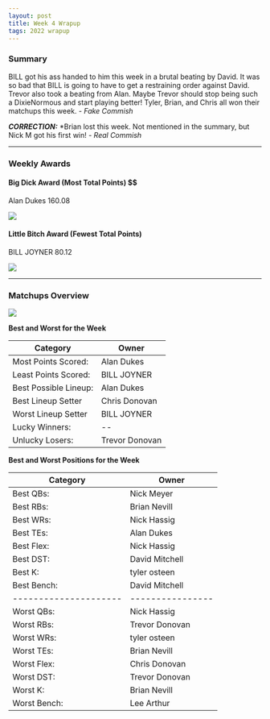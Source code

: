 ```yaml
---
layout: post
title: Week 4 Wrapup
tags: 2022 wrapup
---
```


### Summary
BILL got his ass handed to him this week in a brutal beating by David. It was so bad that BILL is going to have to get a restraining order against David. Trevor also took a beating from Alan. Maybe Trevor should stop being such a DixieNormous and start playing better! Tyler, Brian, and Chris all won their matchups this week.
  *- Fake Commish*

***CORRECTION:*** *Brian lost this week. Not mentioned in the summary, but Nick M got his first win!
  *- Real Commish*

___

### Weekly Awards

#### Big Dick Award (Most Total Points) $$
Alan Dukes 160.08 

![](https://media4.giphy.com/media/4QFAH0qZ0LQnIwVYKT/giphy.gif?cid=3aa7f812ti4e06iwk95dd0zjr0lryvyffp53vo21ovcj3hit&rid=giphy.gif&ct=g)

#### Little Bitch Award (Fewest Total Points)
BILL JOYNER 80.12 

![](https://media0.giphy.com/media/3ohfFOApTLOiIjncuk/giphy.gif?cid=3aa7f812brosqkkaggq2skgp1eb6c60h0q0dg2tc4ltnd2ap&rid=giphy.gif&ct=g)


___

### Matchups Overview

![](../assets/img/week4_matchups.png)


**Best and Worst for the Week**


| Category              | Owner            |
|-----------------------|------------------|
| Most Points Scored:   | Alan Dukes       |
| Least Points Scored:  | BILL JOYNER      |
| Best Possible Lineup: | Alan Dukes       |
| Best Lineup Setter    | Chris Donovan    |
| Worst Lineup Setter   | BILL JOYNER      |
| Lucky Winners:        | --               |
| Unlucky Losers:       | Trevor Donovan   |


**Best and Worst Positions for the Week**


| Category              | Owner            |
| --------------------- | ---------------- |
| Best QBs:             | Nick Meyer       |
| Best RBs:             | Brian Nevill     |
| Best WRs:             | Nick Hassig      |
| Best TEs:             | Alan Dukes       |
| Best Flex:            | Nick Hassig      |
| Best DST:             | David Mitchell   |
| Best K:               | tyler osteen     |
| Best Bench:           | David Mitchell   |
| --------------------- | ---------------- |
| Worst QBs:            | Nick Hassig      |
| Worst RBs:            | Trevor  Donovan  |
| Worst WRs:            | tyler osteen     |
| Worst TEs:            | Brian Nevill     |
| Worst Flex:           | Chris Donovan    |
| Worst DST:            | Trevor  Donovan  |
| Worst K:              | Brian Nevill     |
| Worst Bench:          | Lee Arthur       |
